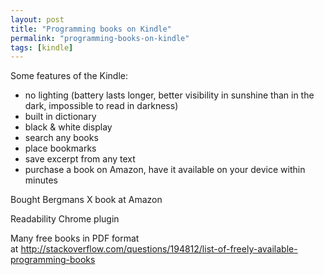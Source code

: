```yaml
---
layout: post
title: "Programming books on Kindle"
permalink: "programming-books-on-kindle"
tags: [kindle]
---
```


Some features of the Kindle:
<ul>
	<li>no lighting (battery lasts longer, better visibility in sunshine than in the dark, impossible to read in darkness)</li>
	<li>built in dictionary</li>
	<li>black &amp; white display</li>
	<li>search any books</li>
	<li>place bookmarks</li>
	<li>save excerpt from any text</li>
	<li>purchase a book on Amazon, have it available on your device within minutes</li>
</ul>
Bought Bergmans X book at Amazon

Readability Chrome plugin

Many free books in PDF format at http://stackoverflow.com/questions/194812/list-of-freely-available-programming-books
